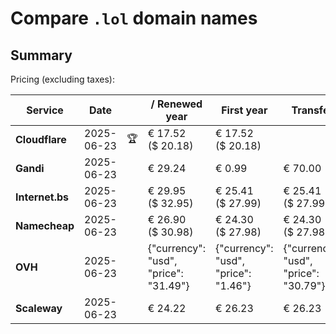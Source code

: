 # Compare `.lol` domain names

## Summary

Pricing (excluding taxes):

| Service | Date |  | / Renewed year | First year | Transfer | Restoration |
|--|--|--|--|--|--|--|
| **Cloudflare** | 2025-06-23 | 🏆 | € 17.52<br>($ 20.18) | € 17.52<br>($ 20.18) |  |  |
| **Gandi** | 2025-06-23 |  | € 29.24 | € 0.99 | € 70.00 | € 120.02 |
| **Internet.bs** | 2025-06-23 |  | € 29.95<br>($ 32.95) | € 25.41<br>($ 27.99) | € 25.41<br>($ 27.99) | € 138.89<br>($ 152.99) |
| **Namecheap** | 2025-06-23 |  | € 26.90<br>($ 30.98) | € 24.30<br>($ 27.98) | € 24.30<br>($ 27.98) |  |
| **OVH** | 2025-06-23 |  | {"currency": "usd", "price": "31.49"} | {"currency": "usd", "price": "1.46"} | {"currency": "usd", "price": "30.79"} |  |
| **Scaleway** | 2025-06-23 |  | € 24.22 | € 26.23 | € 26.23 | € 72.76 |
